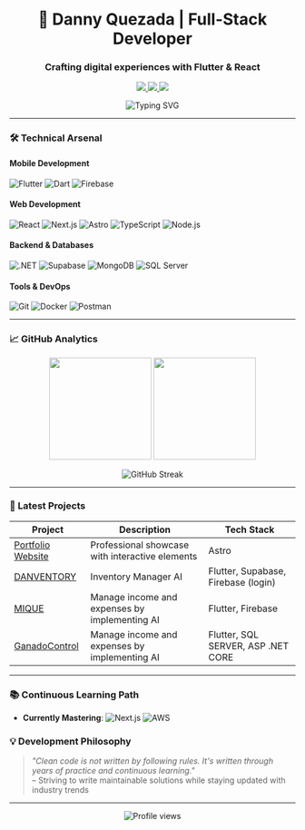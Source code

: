 <h1 align="center">🚀 Danny Quezada | Full-Stack Developer</h1>
<h3 align="center">Crafting digital experiences with Flutter & React</h3>

<p align="center">
  <a href="https://linkedin.com/in/danny-quezada-cruz">
    <img src="https://img.shields.io/badge/LinkedIn-0077B5?style=for-the-badge&logo=linkedin&logoColor=white"/>
  </a>
  <a href="https://danny-quezada.web.app/">
    <img src="https://img.shields.io/badge/Portfolio-FF7139?style=for-the-badge&logo=firebase&logoColor=white"/>
  </a>
  <a href="mailto:dannyquezada0@gmail.com">
    <img src="https://img.shields.io/badge/Gmail-D14836?style=for-the-badge&logo=gmail&logoColor=white"/>
  </a>
</p>

<div align="center">
  <img src="https://readme-typing-svg.demolab.com?font=Fira+Code&weight=600&size=22&duration=4000&pause=1000&color=58A6FF&center=true&vCenter=true&width=600&lines=Mobile+App+Developer;Fronted+Developer;Continuous+Learner+%7C+Open+Source+Enthusiast;Turning+Coffee+Into+Clean+Code+Since+2020" alt="Typing SVG" />
</div>

---

### 🛠️ Technical Arsenal

#### **Mobile Development**
![Flutter](https://img.shields.io/badge/Flutter-02569B?style=for-the-badge&logo=flutter&logoColor=white)
![Dart](https://img.shields.io/badge/Dart-0175C2?style=for-the-badge&logo=dart&logoColor=white)
![Firebase](https://img.shields.io/badge/Firebase-FFCA28?style=for-the-badge&logo=firebase&logoColor=black)

#### **Web Development**
![React](https://img.shields.io/badge/React-20232A?style=for-the-badge&logo=react&logoColor=61DAFB)
![Next.js](https://img.shields.io/badge/Next.js-000000?style=for-the-badge&logo=nextdotjs&logoColor=white)
![Astro](https://img.shields.io/badge/Astro-FF5D01?style=for-the-badge&logo=astro&logoColor=white)
![TypeScript](https://img.shields.io/badge/TypeScript-3178C6?style=for-the-badge&logo=typescript&logoColor=white)
![Node.js](https://img.shields.io/badge/Node.js-339933?style=for-the-badge&logo=nodedotjs&logoColor=white)

#### **Backend & Databases**
![.NET](https://img.shields.io/badge/.NET-512BD4?style=for-the-badge&logo=dotnet&logoColor=white)
![Supabase](https://img.shields.io/badge/Supabase-3ECF8E?style=for-the-badge&logo=supabase&logoColor=white)
![MongoDB](https://img.shields.io/badge/MongoDB-47A248?style=for-the-badge&logo=mongodb&logoColor=white)
![SQL Server](https://img.shields.io/badge/SQL_Server-CC2927?style=for-the-badge&logo=microsoft-sql-server&logoColor=white)

#### **Tools & DevOps**
![Git](https://img.shields.io/badge/Git-F05032?style=for-the-badge&logo=git&logoColor=white)
![Docker](https://img.shields.io/badge/Docker-2496ED?style=for-the-badge&logo=docker&logoColor=white)
![Postman](https://img.shields.io/badge/Postman-FF6C37?style=for-the-badge&logo=postman&logoColor=white)

---

### 📈 GitHub Analytics

<p align="center">
  <img height="180em" src="https://github-readme-stats.vercel.app/api?username=danny-quezada&show_icons=true&theme=vision-friendly-dark&include_all_commits=true&count_private=true"/>
  <img height="180em" src="https://github-readme-stats.vercel.app/api/top-langs/?username=danny-quezada&layout=compact&theme=vision-friendly-dark&langs_count=6"/>
</p>

<p align="center">
  <img src="https://github-readme-streak-stats.herokuapp.com/?user=danny-quezada&theme=vision-friendly-dark" alt="GitHub Streak"/>
</p>

---

### 🚢 Latest Projects

| Project | Description | Tech Stack |
|---------|-------------|------------|
| [Portfolio Website](https://danny-quezada.web.app/) | Professional showcase with interactive elements | Astro |
| [DANVENTORY](https://github.com/Danny-Quezada/DANVENTORY)  | Inventory Manager AI | Flutter, Supabase, Firebase (login) |
| [MIQUE](https://github.com/Danny-Quezada/MIQUE)| Manage income and expenses by implementing AI | Flutter, Firebase |
| [GanadoControl](https://github.com/Danny-Quezada/GanadoControl)| Manage income and expenses by implementing AI | Flutter, SQL SERVER, ASP .NET CORE |

---

### 📚 Continuous Learning Path

- **Currently Mastering**: 
  ![Next.js](https://img.shields.io/badge/Next.js-000000?style=flat-square&logo=nextdotjs&logoColor=white)
  ![AWS](https://img.shields.io/badge/AWS-232F3E?style=flat-square&logo=amazon-aws&logoColor=white)


### 💡 Development Philosophy

> *"Clean code is not written by following rules. It's written through years of practice and continuous learning."*  
> – Striving to write maintainable solutions while staying updated with industry trends

---

<p align="center">
  <img src="https://komarev.com/ghpvc/?username=danny-quezada&label=Profile+Views&color=blueviolet&style=flat-square" alt="Profile views"/>
</p>
